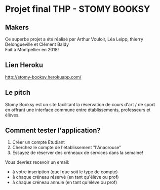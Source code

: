 # Projet final THP - STOMY BOOKSY

## Makers  
Ce superbe projet a été réalisé par Arthur Vouloir, Léa Leipp, thierry Delongueville et Clément Baldy  
Fait à Montpellier en 2018!

## Lien Heroku  
http://stomy-booksy.herokuapp.com/

## Le pitch  
Stomy Booksy est un site facilitant la réservation de cours d'art / de sport en offrant une interface commune entre établissements, professeurs et élèves.

## Comment tester l'application?  
1) Créer un compte Etudiant
2) Cherchez le compte de l'établissement "l'Anacrouse"
3) Essayez de réserver des créneaux de services dans la semaine!

Vous devriez recevoir un email:  
- à votre inscription (quel que soit le type de compte)
- à chaque créneau réservé (en tant qu'élève ou prof)
- à chaque créneau annulé (en tant qu'élève ou prof)
